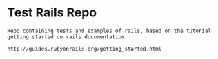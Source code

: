 # Test Rails Repo

	Repo containing tests and examples of rails, based on the tutorial getting started on rails documentation:

	http://guides.rubyonrails.org/getting_started.html
